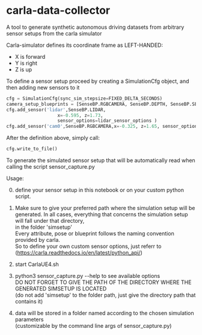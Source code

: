 # carla-data-collector
A tool to generate synthetic autonomous driving datasets from arbitrary sensor setups from the carla simulator


Carla-simulator defines its coordinate frame as LEFT-HANDED:

+ X is forward
+ Y is right
+ Z is up

To define a sensor setup
proceed by creating a SimulationCfg object, and then adding new sensors to it
```python     
cfg = SimulationCfg(sync_sim_stepsize=FIXED_DELTA_SECONDS)
camera_setup_blueprints = [SenseBP.RGBCAMERA, SenseBP.DEPTH, SenseBP.SEGMENTATION]
cfg.add_sensor('lidar',SenseBP.LIDAR,
                   x=-0.595, z=1.73, 
                   sensor_options=lidar_sensor_options )
cfg.add_sensor('cam0',SenseBP.RGBCAMERA,x=-0.325, z=1.65, sensor_options=front_camera_attributes )
```
    
                    
After the definition above, simply call:
```python
cfg.write_to_file()
``` 
To generate the simulated sensor setup that will be automatically 
read when calling the script sensor_capture.py
    
Usage:

0. define your sensor setup in this notebook or on your custom python script.
1. Make sure to give your preferred path where the simulation setup will be generated.
   In all cases, everything that concerns the simulation setup will fall under that directory,  
   in the folder 'simsetup'  
   Every attribute, pose or blueprint follows the naming convention provided by carla.  
   So to define your own custom sensor options, just referr to (https://carla.readthedocs.io/en/latest/python_api/)  
1. start CarlaUE4.sh
2. python3 sensor_capture.py --help to see available options  
   DO NOT FORGET TO GIVE THE PATH OF THE DIRECTORY WHERE THE GENERATED SIMSETUP IS LOCATED   
   (do not add 'simsetup' to the folder path, just give the directory path that contains it)  

3. data will be stored in a folder named according to the chosen simulation parameters  
   (customizable by the command line args of sensor_capture.py)
